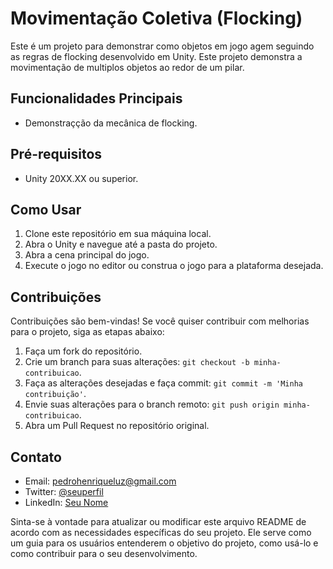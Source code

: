 # Movimentação Coletiva (Flocking)

Este é um projeto para demonstrar como objetos em jogo agem seguindo as regras de flocking desenvolvido em Unity. Este projeto demonstra a movimentação de multiplos objetos ao redor de um pilar.

## Funcionalidades Principais

- Demonstraçção da mecânica de flocking.

## Pré-requisitos

- Unity 20XX.XX ou superior.

## Como Usar

1. Clone este repositório em sua máquina local.
2. Abra o Unity e navegue até a pasta do projeto.
3. Abra a cena principal do jogo.
5. Execute o jogo no editor ou construa o jogo para a plataforma desejada.

## Contribuições

Contribuições são bem-vindas! Se você quiser contribuir com melhorias para o projeto, siga as etapas abaixo:

1. Faça um fork do repositório.
2. Crie um branch para suas alterações: `git checkout -b minha-contribuicao`.
3. Faça as alterações desejadas e faça commit: `git commit -m 'Minha contribuição'`.
4. Envie suas alterações para o branch remoto: `git push origin minha-contribuicao`.
5. Abra um Pull Request no repositório original.

## Contato

- Email: pedrohenriqueluz@gmail.com
- Twitter: [@seuperfil](https://twitter.com/seuperfil)
- LinkedIn: [Seu Nome](https://www.linkedin.com/in/seunome/)

Sinta-se à vontade para atualizar ou modificar este arquivo README de acordo com as necessidades específicas do seu projeto. Ele serve como um guia para os usuários entenderem o objetivo do projeto, como usá-lo e como contribuir para o seu desenvolvimento.
